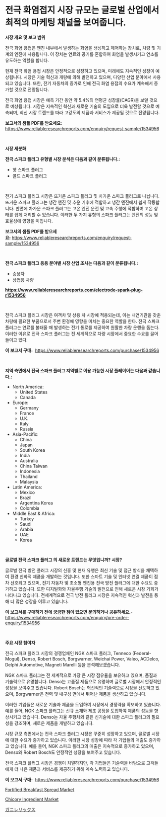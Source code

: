 <p><h1>전극 화염접지 시장 규모는 글로벌 산업에서 최적의 마케팅 채널을 보여줍니다.</h1></p><p><strong>시장 개요 및 보고 범위</strong></p>
<p><p>전극 화염 용접은 엔진 내부에서 발생하는 화염을 생성하고 제어하는 장치로, 차량 및 기계의 엔진에 사용됩니다. 이 장치는 연료와 공기를 혼합하여 화염을 발생시키고 연소를 유도하는 역할을 합니다.</p><p>현재 전극 화염 용접 시장은 안정적으로 성장하고 있으며, 미래에도 지속적인 성장이 예상됩니다. 시장은 기술 혁신과 개량에 의해 발전하고 있으며, 다양한 산업 분야에서 사용되고 있습니다. 또한, 전기 자동차의 증가로 인해 전극 화염 용접의 수요가 계속해서 증가할 것으로 전망됩니다.</p><p>전극 화염 용접 시장은 예측 기간 동안 약 5.4%의 연평균 성장률(CAGR)을 보일 것으로 예상됩니다. 시장은 지속적인 혁신과 새로운 기술의 도입으로 더욱 발전할 것으로 예측되며, 최신 시장 트렌드를 따라 고강도의 제품과 서비스가 제공될 것으로 전망됩니다.</p></p>
<p><strong>보고서의 샘플 PDF를 받으세요:</strong> <a href="https://www.reliableresearchreports.com/enquiry/request-sample/1534956">https://www.reliableresearchreports.com/enquiry/request-sample/1534956</a></p>
<p>&nbsp;</p>
<p><strong>시장 세분화</strong></p>
<p><strong>전극 스파크 플러그 유형별 시장 분석은 다음과 같이 분류됩니다.:</strong></p>
<p><ul><li>핫 스파크 플러그</li><li>콜드 스파크 플러그</li></ul></p>
<p>&nbsp;</p>
<p><p>전기 스파크 플러그 시장은 뜨거운 스파크 플러그 및 차가운 스파크 플러그로 나뉩니다. 뜨거운 스파크 플러그는 냉간 엔진 및 추운 기후에 적합하고 냉간 엔진에서 쉽게 작동합니다. 반면에 차가운 스파크 플러그는 고온 엔진 운전 및 고속 주행에 적합하며 고온 상태를 쉽게 처리할 수 있습니다. 이러한 두 가지 유형의 스파크 플러그는 엔진의 성능 및 효율성에 영향을 미칩니다.</p></p>
<p><strong>보고서의 샘플 PDF를 받으세요:</strong>&nbsp;<a href="https://www.reliableresearchreports.com/enquiry/request-sample/1534956">https://www.reliableresearchreports.com/enquiry/request-sample/1534956</a></p>
<p>&nbsp;</p>
<p><strong> 전극 스파크 플러그 응용 분야별 시장 산업 조사는 다음과 같이 분류됩니다.:</strong></p>
<p><ul><li>승용차</li><li>상업용 차량</li></ul></p>
<p><strong><a href="https://www.reliableresearchreports.com/electrode-spark-plug-r1534956">https://www.reliableresearchreports.com/electrode-spark-plug-r1534956</a></strong></p>
<p>&nbsp;</p>
<p><p>전극 스파크 플러그 시장은  여객차 및 상용 차 시장에 적용되는데, 이는 내연기관을 갖춘 차량에 필요한 부품으로서 주변 환경에 영향을 미치는 중요한 역할을 한다. 전극 스파크 플러그는 연료를 불태울 때 발생하는 전기 통로를 제공하여 원활한 차량 운행을 돕는다. 이러한 이유로 전극 스파크 플러그는 전 세계적으로 차량 시장에서 중요한 수요를 끌어들이고 있다.</p></p>
<p><strong>이 보고서 구매:</strong>&nbsp; <a href="https://www.reliableresearchreports.com/purchase/1534956">https://www.reliableresearchreports.com/purchase/1534956</a></p>
<p>&nbsp;</p>
<p><strong>지역 측면에서 전극 스파크 플러그 지역별로 이용 가능한 시장 플레이어는 다음과 같습니다.:</strong></p>
<p><ul>
    <li>
        North America:
        <ul>
            <li>United States</li>
            <li>Canada</li>
        </ul>
    </li>
    <li>
        Europe:
        <ul>
            <li>Germany</li>
            <li>France</li>
            <li>U.K.</li>
            <li>Italy</li>
            <li>Russia</li>
        </ul>
    </li>
    <li>
        Asia-Pacific:
        <ul>
            <li>China</li>
            <li>Japan</li>
            <li>South Korea</li>
            <li>India</li>
            <li>Australia</li>
            <li>China Taiwan</li>
            <li>Indonesia</li>
            <li>Thailand</li>
            <li>Malaysia</li>
        </ul>
    </li>
    <li>
        Latin America:
        <ul>
            <li>Mexico</li>
            <li>Brazil</li>
            <li>Argentina Korea</li>
            <li>Colombia</li>
        </ul>
    </li>
    <li>
        Middle East & Africa:
        <ul>
            <li>Turkey</li>
            <li>Saudi</li>
            <li>Arabia</li>
            <li>UAE</li>
            <li>Korea</li>
        </ul>
    </li>
    </ul></p>
<p>&nbsp;</p>
<p><strong>글로벌 전극 스파크 플러그 의 새로운 트렌드는 무엇입니까? 시장?</strong></p>
<p><p>글로벌 전극 방전 플러그 시장의 신흥 및 현재 유행은 최신 기술 및 접근 방식을 채택하여 환경 친화적 제품을 개발하는 것입니다. 또한 스마트 기술 및 인터넷 연결 제품이 점차 선호되고 있으며, 전기 자동차 및 초소형 엔진용 전극 방전 플러그에 대한 수요도 증가하고 있습니다. 또한 디지털화와 자율주행 기술의 발전으로 인해 새로운 시장 기회가 나타나고 있습니다. 전세계적으로 전극 방전 플러그 시장은 지속적인 혁신과 발전을 통해 더 많은 성장을 이루고 있습니다.</p></p>
<p><strong>이 보고서를 구매하기 전에 궁금한 점이 있으면 문의하거나 공유하세요.</strong>- <a href="https://www.reliableresearchreports.com/enquiry/pre-order-enquiry/1534956">https://www.reliableresearchreports.com/enquiry/pre-order-enquiry/1534956</a></p>
<p>&nbsp;</p>
<p><strong>주요 시장 참여자</strong></p>
<p><p>전극 스파크 플러그 시장의 경쟁업체인 NGK 스파크 플러그, Tenneco (Federal-Mogul), Denso, Robert Bosch, Borgwarner, Weichai Power, Valeo, ACDelco, Delphi Automotive, Magneti Marelli 등을 분석해보겠습니다. </p><p>NGK 스파크 플러그는 전 세계적으로 가장 큰 시장 점유율을 보유하고 있으며, 품질과 기술력으로 유명합니다. Denso는 고품질 제품으로 유명하며 글로벌 시장에서 안정적인 성장을 보여주고 있습니다. Robert Bosch는 혁신적인 기술력으로 시장을 선도하고 있으며, Borgwarner은 전력 및 내구성 면에서 뛰어난 제품을 생산하고 있습니다. </p><p>이러한 기업들은 새로운 기술과 제품을 도입하여 시장에서 경쟁력을 확보하고 있습니다. 예를 들어, NGK 스파크 플러그는 신규 소재와 제조 공정을 도입하여 제품의 성능을 향상시키고 있습니다. Denso는 자율 주행차와 같은 신기술에 대한 스파크 플러그의 필요성을 강조하며, 새로운 제품을 개발하고 있습니다. </p><p>시장 규모 측면에서는 전극 스파크 플러그 시장은 꾸준히 성장하고 있으며, 글로벌 시장에 대한 수요가 증가하고 있습니다. 이러한 시장 성장에 따라 각 기업들의 매출도 증가하고 있습니다. 예를 들어, NGK 스파크 플러그의 매출은 지속적으로 증가하고 있으며, Denso와 Robert Bosch도 안정적인 성장을 보여주고 있습니다. </p><p>전극 스파크 플러그 시장은 경쟁이 치열하지만, 각 기업들은 기술력을 바탕으로 고객들에게 더 나은 제품과 서비스를 제공하기 위해 계속 노력하고 있습니다.</p></p>
<p><strong>이 보고서 구매:</strong>&nbsp;&nbsp;<a href="https://www.reliableresearchreports.com/purchase/1534956">https://www.reliableresearchreports.com/purchase/1534956</a></p>
<p><p><a href="https://github.com/pgtimber/Market-Research-Report-List-2/blob/main/fortified-breakfast-spread-market.md">Fortified Breakfast Spread Market</a></p><p><a href="https://github.com/lataunyatinikmelvin59ilbd0dv/Market-Research-Report-List-2/blob/main/chicory-ingredient-market.md">Chicory Ingredient Market</a></p><p><a href="https://github.com/zjkmgcs938405/Market-Research-Report-List-1/blob/main/137108720146.md">ガニレリックス</a></p></p>